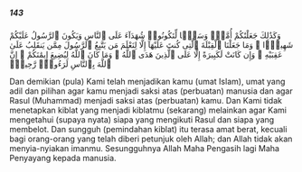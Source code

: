##### 143

<span class="ayah">وَكَذَٰلِكَ جَعَلْنَٰكُمْ أُمَّةًۭ وَسَطًۭا لِّتَكُونُوا۟ شُهَدَآءَ عَلَى ٱلنَّاسِ وَيَكُونَ ٱلرَّسُولُ عَلَيْكُمْ شَهِيدًۭا ۗ وَمَا جَعَلْنَا ٱلْقِبْلَةَ ٱلَّتِى كُنتَ عَلَيْهَآ إِلَّا لِنَعْلَمَ مَن يَتَّبِعُ ٱلرَّسُولَ مِمَّن يَنقَلِبُ عَلَىٰ عَقِبَيْهِ ۚ وَإِن كَانَتْ لَكَبِيرَةً إِلَّا عَلَى ٱلَّذِينَ هَدَى ٱللَّهُ ۗ وَمَا كَانَ ٱللَّهُ لِيُضِيعَ إِيمَٰنَكُمْ ۚ إِنَّ ٱللَّهَ بِٱلنَّاسِ لَرَءُوفٌۭ رَّحِيمٌۭ</span>

<span class="ayah_translation">Dan demikian (pula) Kami telah menjadikan kamu (umat Islam), umat yang adil dan pilihan agar kamu menjadi saksi atas (perbuatan) manusia dan agar Rasul (Muhammad) menjadi saksi atas (perbuatan) kamu. Dan Kami tidak menetapkan kiblat yang menjadi kiblatmu (sekarang) melainkan agar Kami mengetahui (supaya nyata) siapa yang mengikuti Rasul dan siapa yang membelot. Dan sungguh (pemindahan kiblat) itu terasa amat berat, kecuali bagi orang-orang yang telah diberi petunjuk oleh Allah; dan Allah tidak akan menyia-nyiakan imanmu. Sesungguhnya Allah Maha Pengasih lagi Maha Penyayang kepada manusia.</span>
